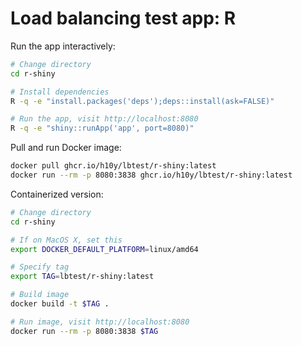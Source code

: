 # Load balancing test app: R

Run the app interactively:

```bash
# Change directory
cd r-shiny

# Install dependencies
R -q -e "install.packages('deps');deps::install(ask=FALSE)"

# Run the app, visit http://localhost:8080
R -q -e "shiny::runApp('app', port=8080)"
```

Pull and run Docker image:

```bash
docker pull ghcr.io/h10y/lbtest/r-shiny:latest
docker run --rm -p 8080:3838 ghcr.io/h10y/lbtest/r-shiny:latest
```

Containerized version:

```bash
# Change directory
cd r-shiny

# If on MacOS X, set this
export DOCKER_DEFAULT_PLATFORM=linux/amd64

# Specify tag
export TAG=lbtest/r-shiny:latest

# Build image
docker build -t $TAG .

# Run image, visit http://localhost:8080
docker run --rm -p 8080:3838 $TAG
```
